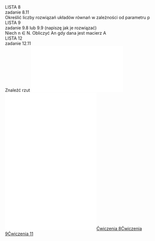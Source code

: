LISTA 8  
zadanie 8.11  
Określić liczby rozwiązań układów równań w zależności od parametru p  
LISTA 9  
zadanie 9.8 lub 9.9 (napiszę jak je rozwiązać)  
Niech n ∈ N. Obliczyć An gdy dana jest macierz A  
LISTA 12  
zadanie 12.11  
Znaleźć rzut
![Drawing 2023-01-21 10.49.13.excalidraw](Notatki/Semestr%201/Algebra%20liniowa%20z%20geometri%C4%85%20analityczn%C4%85/%C4%86wiczenia/Kolos%203/Drawing%202023-01-21%2010.49.13.excalidraw.md)
![Drawing 2023-01-21 12.31.28.excalidraw](Notatki/Semestr%201/Algebra%20liniowa%20z%20geometri%C4%85%20analityczn%C4%85/%C4%86wiczenia/Kolos%203/Drawing%202023-01-21%2012.31.28.excalidraw.md)
![Drawing 2023-01-22 10.49.14.excalidraw](Notatki/Semestr%201/Algebra%20liniowa%20z%20geometri%C4%85%20analityczn%C4%85/%C4%86wiczenia/Kolos%203/Drawing%202023-01-22%2010.49.14.excalidraw.md)![Drawing 2023-01-24 16.09.39.excalidraw](Notatki/Semestr%201/Algebra%20liniowa%20z%20geometri%C4%85%20analityczn%C4%85/%C4%86wiczenia/Kolos%203/Drawing%202023-01-24%2016.09.39.excalidraw.md)[Ćwiczenia 8](Notatki/Semestr%201/Algebra%20liniowa%20z%20geometri%C4%85%20analityczn%C4%85/%C4%86wiczenia/%C4%86wiczenia%208/%C4%86wiczenia%208.md)[Ćwiczenia 9](Notatki/Semestr%201/Algebra%20liniowa%20z%20geometri%C4%85%20analityczn%C4%85/%C4%86wiczenia/%C4%86wiczenia%209/%C4%86wiczenia%209.md)[Ćwiczenia 11](Notatki/Semestr%201/Algebra%20liniowa%20z%20geometri%C4%85%20analityczn%C4%85/%C4%86wiczenia/%C4%86wiczenia%2011/%C4%86wiczenia%2011.md)